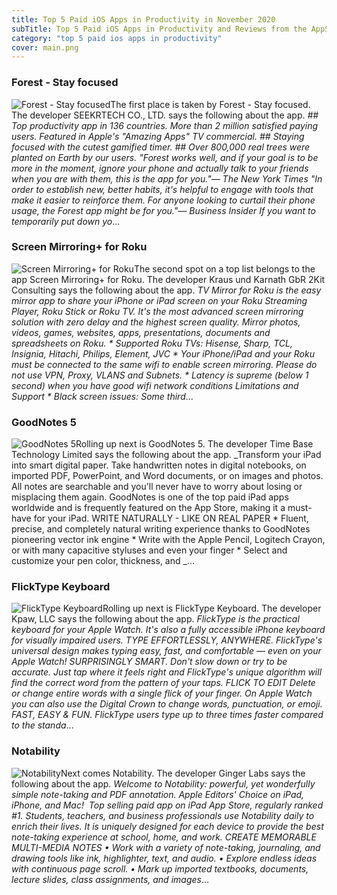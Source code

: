 ```yaml
---
title: Top 5 Paid iOS Apps in Productivity in November 2020
subTitle: Top 5 Paid iOS Apps in Productivity and Reviews from the AppStore in November 2020.
category: "top 5 paid ios apps in productivity"
cover: main.png
---
```


### Forest - Stay focused

![Forest - Stay focused](https://is2-ssl.mzstatic.com/image/thumb/Purple124/v4/79/ce/db/79cedb34-8dd9-f10f-1dcf-e9ef50533a11/AppIcon-0-0-1x_U007emarketing-0-0-0-7-0-0-sRGB-0-0-0-GLES2_U002c0-512MB-85-220-0-0.png/100x100bb.png)The first place is taken by Forest - Stay focused. The developer SEEKRTECH CO., LTD. says the following about the app. _## Top productivity app in 136 countries. More than 2 million satisfied paying users. Featured in Apple's "Amazing Apps" TV commercial. ## Staying focused with the cutest gamified timer.  ## Over 800,000 real trees were planted on Earth by our users.    "Forest works well, and if your goal is to be more in the moment, ignore your phone and actually talk to your friends when you are with them, this is the app for you."— The New York Times   "In order to establish new, better habits, it's helpful to engage with tools that make it easier to reinforce them. For anyone looking to curtail their phone usage, the Forest app might be for you."— Business Insider  If you want to temporarily put down yo_...

### Screen Mirroring+ for Roku

![Screen Mirroring+ for Roku](https://is4-ssl.mzstatic.com/image/thumb/Purple124/v4/a7/51/19/a7511992-6b1c-49f0-fdeb-17255e7a8b22/AppIcon-0-0-1x_U007emarketing-0-0-0-6-0-0-sRGB-0-0-0-GLES2_U002c0-512MB-85-220-0-0.png/100x100bb.png)The second spot on a top list belongs to the app Screen Mirroring+ for Roku. The developer Kraus und Karnath GbR 2Kit Consulting says the following about the app. _TV Mirror for Roku is the easy mirror app to share your iPhone or iPad screen on your Roku Streaming Player, Roku Stick or Roku TV. It's the most advanced screen mirroring solution with zero delay and the highest screen quality.  Mirror photos, videos, games, websites, apps, presentations, documents and spreadsheets on Roku.  * Supported Roku TVs: Hisense, Sharp, TCL, Insignia, Hitachi, Philips, Element, JVC  * Your iPhone/iPad and your Roku must be connected to the same wifi to enable screen mirroring. Please do not use VPN, Proxy, VLANS and Subnets.  * Latency is supreme (below 1 second) when you have good wifi network conditions   Limitations and Support  * Black screen issues: Some third_...

### GoodNotes 5

![GoodNotes 5](https://is2-ssl.mzstatic.com/image/thumb/Purple114/v4/a0/a3/da/a0a3da1a-6135-88f8-5197-573039f2ce3a/AppIcon-0-0-1x_U007emarketing-0-0-0-10-0-0-sRGB-0-0-0-GLES2_U002c0-512MB-85-220-0-0.png/100x100bb.png)Rolling up next is GoodNotes 5. The developer Time Base Technology Limited says the following about the app. _Transform your iPad into smart digital paper. Take handwritten notes in digital notebooks, on imported PDF, PowerPoint, and Word documents, or on images and photos. All notes are searchable and you'll never have to worry about losing or misplacing them again. GoodNotes is one of the top paid iPad apps worldwide and is frequently featured on the App Store, making it a must-have for your iPad.   WRITE NATURALLY - LIKE ON REAL PAPER * Fluent, precise, and completely natural writing experience thanks to GoodNotes pioneering vector ink engine * Write with the Apple Pencil, Logitech Crayon, or with many capacitive styluses and even your finger * Select and customize your pen color, thickness, and _...

### FlickType Keyboard

![FlickType Keyboard](https://is5-ssl.mzstatic.com/image/thumb/Purple124/v4/0d/a9/8d/0da98d83-2879-3c81-d5f0-67d401398dc3/AppIcon-0-0-1x_U007emarketing-0-0-0-7-0-0-sRGB-0-0-0-GLES2_U002c0-512MB-85-220-0-0.png/100x100bb.png)Rolling up next is FlickType Keyboard. The developer Kpaw, LLC says the following about the app. _FlickType is the practical keyboard for your Apple Watch. It's also a fully accessible iPhone keyboard for visually impaired users.  TYPE EFFORTLESSLY, ANYWHERE. FlickType's universal design makes typing easy, fast, and comfortable — even on your Apple Watch!  SURPRISINGLY SMART. Don't slow down or try to be accurate. Just tap where it feels right and FlickType's unique algorithm will find the correct word from the pattern of your taps.   FLICK TO EDIT Delete or change entire words with a single flick of your finger. On Apple Watch you can also use the Digital Crown to change words, punctuation, or emoji.  FAST, EASY & FUN. FlickType users type up to three times faster compared to the standa_...

### Notability

![Notability](https://is3-ssl.mzstatic.com/image/thumb/Purple114/v4/51/79/08/51790881-b7fc-4096-7605-535048724ac3/AppIcon-0-0-1x_U007emarketing-0-0-0-7-0-0-sRGB-0-0-0-GLES2_U002c0-512MB-85-220-0-0.png/100x100bb.png)Next comes Notability. The developer Ginger Labs says the following about the app. _Welcome to Notability: powerful, yet wonderfully simple note-taking and PDF annotation.  Apple Editors' Choice on iPad, iPhone, and Mac!  Top selling paid app on iPad App Store, regularly ranked #1.  Students, teachers, and business professionals use Notability daily to enrich their lives. It is uniquely designed for each device to provide the best note-taking experience at school, home, and work.   CREATE MEMORABLE MULTI-MEDIA NOTES  • Work with a variety of note-taking, journaling, and drawing tools like ink, highlighter, text, and audio.   • Explore endless ideas with continuous page scroll.   • Mark up imported textbooks, documents, lecture slides, class assignments, and images_...

